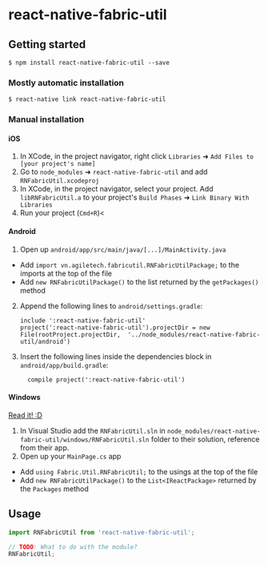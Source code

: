 
# react-native-fabric-util

## Getting started

`$ npm install react-native-fabric-util --save`

### Mostly automatic installation

`$ react-native link react-native-fabric-util`

### Manual installation


#### iOS

1. In XCode, in the project navigator, right click `Libraries` ➜ `Add Files to [your project's name]`
2. Go to `node_modules` ➜ `react-native-fabric-util` and add `RNFabricUtil.xcodeproj`
3. In XCode, in the project navigator, select your project. Add `libRNFabricUtil.a` to your project's `Build Phases` ➜ `Link Binary With Libraries`
4. Run your project (`Cmd+R`)<

#### Android

1. Open up `android/app/src/main/java/[...]/MainActivity.java`
  - Add `import vn.agiletech.fabricutil.RNFabricUtilPackage;` to the imports at the top of the file
  - Add `new RNFabricUtilPackage()` to the list returned by the `getPackages()` method
2. Append the following lines to `android/settings.gradle`:
  	```
  	include ':react-native-fabric-util'
  	project(':react-native-fabric-util').projectDir = new File(rootProject.projectDir, 	'../node_modules/react-native-fabric-util/android')
  	```
3. Insert the following lines inside the dependencies block in `android/app/build.gradle`:
  	```
      compile project(':react-native-fabric-util')
  	```

#### Windows
[Read it! :D](https://github.com/ReactWindows/react-native)

1. In Visual Studio add the `RNFabricUtil.sln` in `node_modules/react-native-fabric-util/windows/RNFabricUtil.sln` folder to their solution, reference from their app.
2. Open up your `MainPage.cs` app
  - Add `using Fabric.Util.RNFabricUtil;` to the usings at the top of the file
  - Add `new RNFabricUtilPackage()` to the `List<IReactPackage>` returned by the `Packages` method


## Usage
```javascript
import RNFabricUtil from 'react-native-fabric-util';

// TODO: What to do with the module?
RNFabricUtil;
```
  
